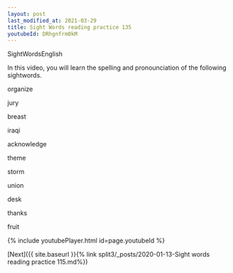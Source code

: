 ```yaml
---
layout: post
last_modified_at: 2021-03-29
title: Sight Words reading practice 135
youtubeId: DRhgnfrm0kM
---
```

 
 
SightWordsEnglish

In this video, you will learn the spelling and pronounciation of the following sightwords.

organize

jury

breast

iraqi

acknowledge

theme

storm

union

desk

thanks

fruit

 
{% include youtubePlayer.html id=page.youtubeId %}
 
 

[Next]({{ site.baseurl }}{% link  split3/_posts/2020-01-13-Sight words reading practice 115.md%})
 
